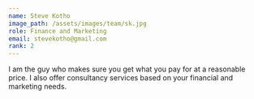 ```yaml
---
name: Steve Kotho
image_path: /assets/images/team/sk.jpg
role: Finance and Marketing
email: stevekotho@gmail.com
rank: 2
---
```

I am the guy who makes sure you get what you pay for at a reasonable price.
I also offer consultancy services based on your financial and marketing
needs.

